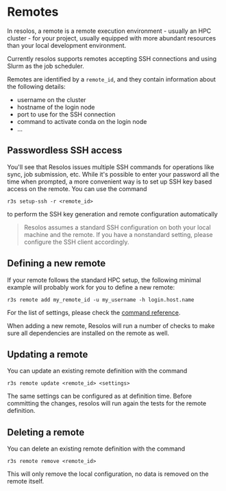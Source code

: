 # Remotes

In resolos, a remote is a remote execution environment - usually an HPC cluster - for your project, usually
equipped with more abundant resources than your local development environment.

Currently resolos supports remotes accepting SSH connections and using Slurm as the job scheduler.

Remotes are identified by a `remote_id`, and they contain information about the following details:

- username on the cluster
- hostname of the login node
- port to use for the SSH connection
- command to activate conda on the login node
- ...

## Passwordless SSH access

You'll see that Resolos issues multiple SSH commands for operations like sync, job submission, etc. While it's possible
to enter your password all the time when prompted, a more convenient way is to set up SSH key based access on the remote.
You can use the command

```
r3s setup-ssh -r <remote_id>
```

to perform the SSH key generation and remote configuration automatically 

> Resolos assumes a standard SSH configuration on both
your local machine and the remote. If you have a nonstandard setting, please configure the SSH client accordingly.

## Defining a new remote

If your remote follows the standard HPC setup, the following minimal example will probably work for you to define a 
new remote:

```
r3s remote add my_remote_id -u my_username -h login.host.name
```

For the list of settings, please check the [command reference](commands.md).

When adding a new remote, Resolos will run a number of checks to make sure all dependencies are installed on the remote
as well.

## Updating a remote

You can update an existing remote definition with the command

```
r3s remote update <remote_id> <settings>
```

The same settings can be configured as at definition time. Before committing the changes, resolos will run again
the tests for the remote definition.

## Deleting a remote

You can delete an existing remote definition with the command

```
r3s remote remove <remote_id>
```

This will only remove the local configuration, no data is removed on the remote itself.